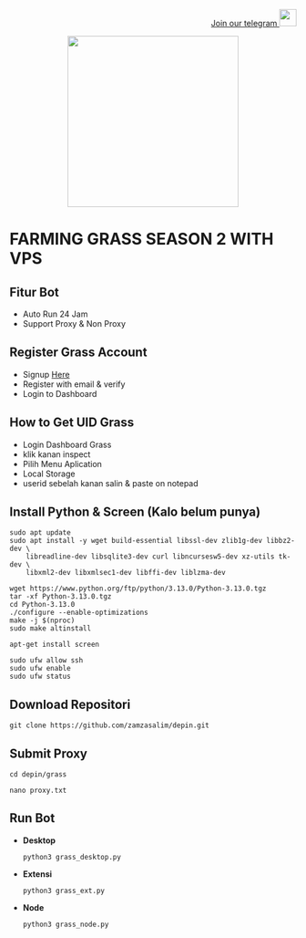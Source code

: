 <p style="font-size:14px" align="right">
<a href="https://t.me/airdropasc" target="_blank">Join our telegram <img src="https://user-images.githubusercontent.com/50621007/183283867-56b4d69f-bc6e-4939-b00a-72aa019d1aea.png" width="30"/></a>
</p>

<p align="center">
  <img height="300" height="auto" src="https://user-images.githubusercontent.com/109174478/209359981-dc19b4bf-854d-4a2a-b803-2547a7fa43f2.jpg">
</p>

# FARMING GRASS SEASON 2 WITH VPS
## Fitur Bot
- Auto Run 24 Jam
- Support Proxy & Non Proxy
## Register Grass Account
- Signup [Here](https://s.id/getgrass)
- Register with email & verify
- Login to Dashboard
## How to Get UID Grass
- Login Dashboard Grass
- klik kanan inspect
- Pilih Menu Aplication
- Local Storage
- userid sebelah kanan salin & paste on notepad
## Install Python & Screen (Kalo belum punya)
```
sudo apt update
sudo apt install -y wget build-essential libssl-dev zlib1g-dev libbz2-dev \
    libreadline-dev libsqlite3-dev curl libncursesw5-dev xz-utils tk-dev \
    libxml2-dev libxmlsec1-dev libffi-dev liblzma-dev
```
```
wget https://www.python.org/ftp/python/3.13.0/Python-3.13.0.tgz
tar -xf Python-3.13.0.tgz
cd Python-3.13.0
./configure --enable-optimizations
make -j $(nproc)
sudo make altinstall
```
```
apt-get install screen
```
```
sudo ufw allow ssh
sudo ufw enable
sudo ufw status
```
## Download Repositori
```
git clone https://github.com/zamzasalim/depin.git
```
## Submit Proxy
```
cd depin/grass
```
```
nano proxy.txt
```
## Run Bot
- **Desktop**
  ```
  python3 grass_desktop.py
  ```
- **Extensi**
  ```
  python3 grass_ext.py
  ```
- **Node**
  ```
  python3 grass_node.py
  ```
